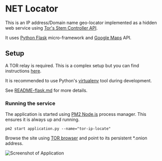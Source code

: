 # NET Locator

This is an IP address/Domain name geo-locator implemented as a hidden web service using
[Tor's Stem Controller API](https://stem.torproject.org/api/control.html). 

It uses 
[Python Flask](http://flask.pocoo.org/) 
micro-framework and 
[Google Maps](https://developers.google.com/maps/documentation/javascript/)
API.
 
## Setup

A TOR relay is required. This is a complex setup but you can find instructions 
[here](https://www.torproject.org/docs/tor-doc-relay.html.en).

It is recommended to use Python's 
[virtualenv](https://pypi.python.org/pypi/virtualenv)
tool during development. 

See 
[README-flask.md](/README-flask.md) 
for more details.

### Running the service

The application is started using 
[PM2 Node.js](http://pm2.keymetrics.io/)
process manager. This ensures it is always up and running.
```
pm2 start application.py --name="tor-ip-locate"
```
Browse the site using
[TOR browser](https://www.torproject.org/projects/torbrowser.html.en) 
and point to its persistent *.onion address.

![Screenshot of Application](https://github.com/matr1xprogrammer/tor-ip-locate/blob/master/Screenshot.png)


